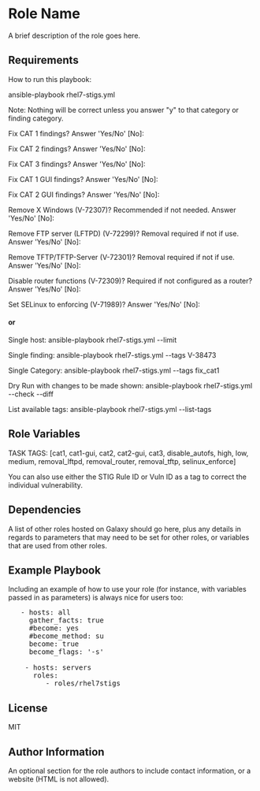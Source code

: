 Role Name
=========

A brief description of the role goes here.

Requirements
------------

 How to run this playbook:

 ansible-playbook rhel7-stigs.yml

 Note: Nothing will be correct unless you answer "y" to that category or finding category.

 Fix CAT 1 findings? Answer 'Yes/No' [No]:

 Fix CAT 2 findings? Answer 'Yes/No' [No]:

 Fix CAT 3 findings? Answer 'Yes/No' [No]:

 Fix CAT 1 GUI findings? Answer 'Yes/No' [No]:

 Fix CAT 2 GUI findings? Answer 'Yes/No' [No]:

 Remove X Windows (V-72307)? Recommended if not needed.  Answer 'Yes/No' [No]:

 Remove FTP server (LFTPD) (V-72299)? Removal required if not if use. Answer 'Yes/No' [No]:

 Remove TFTP/TFTP-Server (V-72301)? Removal required if not if use.  Answer 'Yes/No' [No]:

 Disable router functions (V-72309)? Required if not configured as a router? Answer 'Yes/No' [No]:

 Set SELinux to enforcing (V-71989)? Answer 'Yes/No' [No]:
 
 #### or

 Single host:
 ansible-playbook rhel7-stigs.yml --limit <hostname>

 Single finding:
 ansible-playbook rhel7-stigs.yml --tags V-38473

 Single Category:
 ansible-playbook rhel7-stigs.yml --tags fix_cat1

 Dry Run with changes to be made shown:
 ansible-playbook rhel7-stigs.yml --check --diff

 List available tags:
 ansible-playbook rhel7-stigs.yml --list-tags


Role Variables
--------------

TASK TAGS: [cat1, cat1-gui, cat2, cat2-gui, cat3, disable_autofs, high, low, medium, removal_lftpd, removal_router, removal_tftp, selinux_enforce]

You can also use either the STIG Rule ID or Vuln ID as a tag to correct the individual vulnerability.

Dependencies
------------

A list of other roles hosted on Galaxy should go here, plus any details in regards to parameters that may need to be set for other roles, or variables that are used from other roles.

Example Playbook
----------------

Including an example of how to use your role (for instance, with variables passed in as parameters) is always nice for users too:

<pre>
   - hosts: all
     gather_facts: true
     #become: yes
     #become_method: su
     become: true
     become_flags: '-s'
    
    - hosts: servers
      roles:
         - roles/rhel7stigs
</pre>

License
-------

MIT

Author Information
------------------

An optional section for the role authors to include contact information, or a website (HTML is not allowed).
